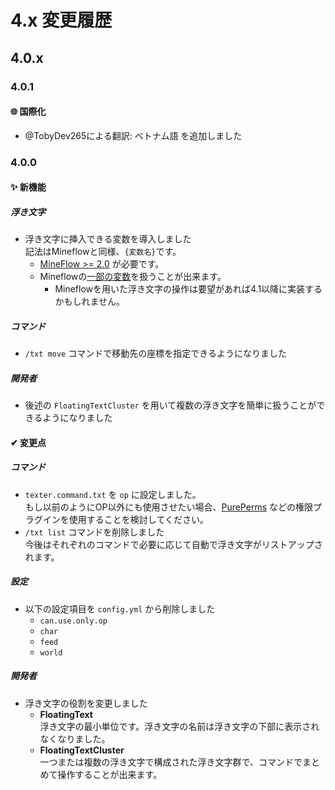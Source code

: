 # 4.x 変更履歴

## 4.0.x

### 4.0.1

#### :globe_with_meridians: 国際化

- @TobyDev265による翻訳: ベトナム語 を追加しました


### 4.0.0

#### ✨ 新機能

##### 浮き文字

- 浮き文字に挿入できる変数を導入しました  
  記法はMineflowと同様、`{変数名}`です。
  - [MineFlow >= 2.0](https://poggit.pmmp.io/p/Mineflow) が必要です。
  - Mineflowの[一部の変数](/.github/readme/ja_jp.md#変数)を扱うことが出来ます。
    - Mineflowを用いた浮き文字の操作は要望があれば4.1以降に実装するかもしれません。

##### コマンド

- `/txt move` コマンドで移動先の座標を指定できるようになりました

##### 開発者

- 後述の `FloatingTextCluster` を用いて複数の浮き文字を簡単に扱うことができるようになりました

#### ✔ 変更点

##### コマンド

- `texter.command.txt` を `op` に設定しました。  
  もし以前のようにOP以外にも使用させたい場合、[PurePerms](https://poggit.pmmp.io/p/PurePerms) などの権限プラグインを使用することを検討してください。
- `/txt list` コマンドを削除しました  
  今後はそれぞれのコマンドで必要に応じて自動で浮き文字がリストアップされます。

##### 設定

- 以下の設定項目を `config.yml` から削除しました
  - `can.use.only.op`
  - `char`
  - `feed`
  - `world`

##### 開発者

- 浮き文字の役割を変更しました
	- **FloatingText**  
		浮き文字の最小単位です。浮き文字の名前は浮き文字の下部に表示されなくなりました。
	- **FloatingTextCluster**  
		一つまたは複数の浮き文字で構成された浮き文字群で、コマンドでまとめて操作することが出来ます。